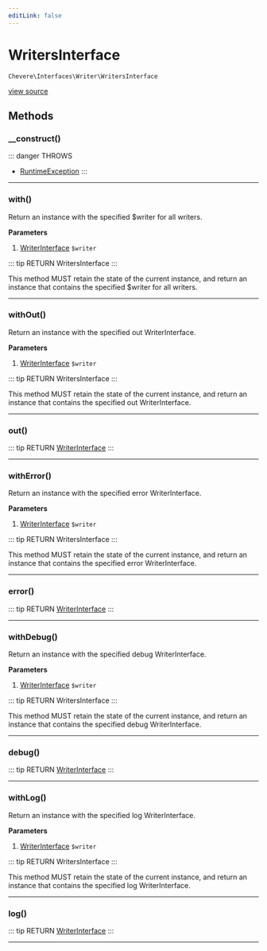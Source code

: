 ```yaml
---
editLink: false
---
```


# WritersInterface

`Chevere\Interfaces\Writer\WritersInterface`

[view source](https://github.com/chevere/chevere/blob/master/interfaces/Writer/WritersInterface.php)

## Methods

### __construct()

::: danger THROWS
- [RuntimeException](../../Exceptions/Core/RuntimeException.md)
:::

---

### with()

Return an instance with the specified $writer for all writers.

**Parameters**

1. [WriterInterface](./WriterInterface.md) `$writer`

::: tip RETURN
WritersInterface
:::

This method MUST retain the state of the current instance, and return
an instance that contains the specified $writer for all writers.

---

### withOut()

Return an instance with the specified out WriterInterface.

**Parameters**

1. [WriterInterface](./WriterInterface.md) `$writer`

::: tip RETURN
WritersInterface
:::

This method MUST retain the state of the current instance, and return
an instance that contains the specified out WriterInterface.

---

### out()

::: tip RETURN
[WriterInterface](./WriterInterface.md)
:::

---

### withError()

Return an instance with the specified error WriterInterface.

**Parameters**

1. [WriterInterface](./WriterInterface.md) `$writer`

::: tip RETURN
WritersInterface
:::

This method MUST retain the state of the current instance, and return
an instance that contains the specified error WriterInterface.

---

### error()

::: tip RETURN
[WriterInterface](./WriterInterface.md)
:::

---

### withDebug()

Return an instance with the specified debug WriterInterface.

**Parameters**

1. [WriterInterface](./WriterInterface.md) `$writer`

::: tip RETURN
WritersInterface
:::

This method MUST retain the state of the current instance, and return
an instance that contains the specified debug WriterInterface.

---

### debug()

::: tip RETURN
[WriterInterface](./WriterInterface.md)
:::

---

### withLog()

Return an instance with the specified log WriterInterface.

**Parameters**

1. [WriterInterface](./WriterInterface.md) `$writer`

::: tip RETURN
WritersInterface
:::

This method MUST retain the state of the current instance, and return
an instance that contains the specified log WriterInterface.

---

### log()

::: tip RETURN
[WriterInterface](./WriterInterface.md)
:::

---
